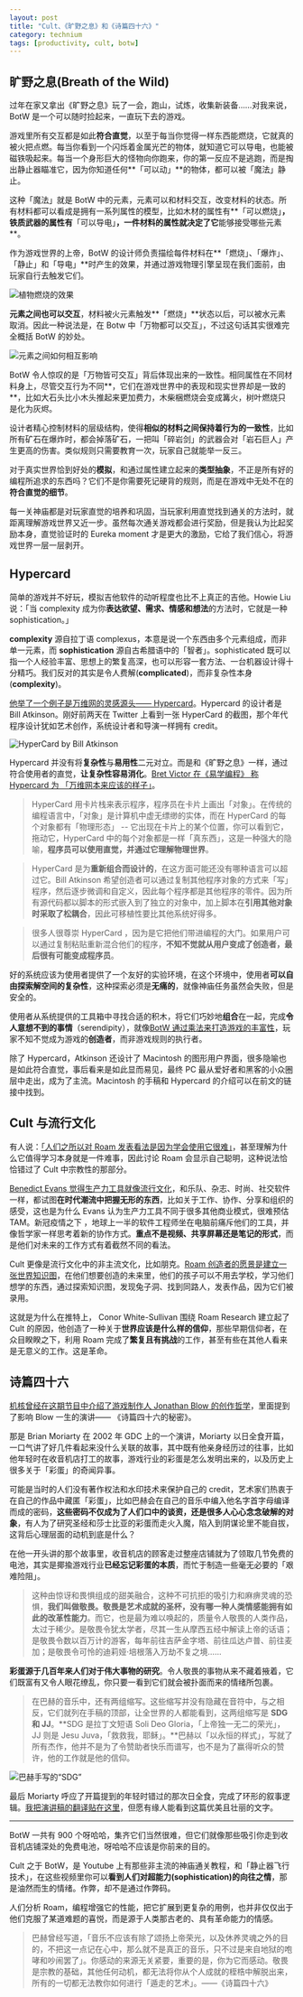 ```yaml
---
layout: post
title: "Cult、《旷野之息》和《诗篇四十六》"
category: technium
tags: [productivity, cult, botw]
---
```






## 旷野之息(Breath of the Wild)

过年在家又拿出《旷野之息》玩了一会，跑山，试炼，收集新装备……对我来说，BotW 是一个可以随时捡起来，一直玩下去的游戏。

游戏里所有交互都是如此**符合直觉**，以至于每当你觉得一样东西能燃烧，它就真的被火把点燃。每当你看到一个闪烁着金属光芒的物体，就知道它可以导电，也能被磁铁吸起来。每当一个身形巨大的怪物向你跑来，你的第一反应不是逃跑，而是掏出静止器瞄准它，因为你知道任何**「可以动」**的物体，都可以被「魔法」静止。

这种「魔法」就是 BotW 中的元素，元素可以和材料交互，改变材料的状态。所有材料都可以看成是拥有一系列属性的模型，比如木材的属性有**「可以燃烧」**，铁质武器的属性有**「可以导电」**，一件材料的属性就决定了它**能够接受哪些元素**。

作为游戏世界的上帝，BotW 的设计师负责描绘每件材料在**「燃烧」、「爆炸」、「静止」和「导电」**时产生的效果，并通过游戏物理引擎呈现在我们面前，由玩家自行去触发它们。

![植物燃烧的效果](https://nightmask3.files.wordpress.com/2017/11/tumblr_o8ui2sxpjg1vxh6q9o1_500.gif?w=600)

**元素之间也可以交互**，材料被火元素触发**「燃烧」**状态以后，可以被水元素取消。因此一种说法是，在 Botw 中「万物都可以交互」，不过这句话其实很难完全概括 BotW 的妙处。

![元素之间如何相互影响](https://nightmask3.files.wordpress.com/2017/11/d1cd541d82a24cfe97726178b31f57eb.gif?w=520)

BotW 令人惊叹的是「万物皆可交互」背后体现出来的一致性。相同属性在不同材料身上，尽管交互行为不同**，它们在游戏世界中的表现和现实世界却是一致的**，比如大石头比小木头推起来更加费力，木柴梱燃烧会变成篝火，树叶燃烧只是化为灰烬。

设计者精心控制材料的层级结构，使得**相似的材料之间保持着行为的一致性**，比如所有矿石在爆炸时，都会掉落矿石，一把叫「碎岩剑」的武器会对「岩石巨人」产生更高的伤害。类似规则只需要教育一次，玩家自己就能举一反三。

对于真实世界恰到好处的**模拟**，和通过属性建立起来的**类型抽象**，不正是所有好的编程所追求的东西吗？它们不是你需要死记硬背的规则，而是在游戏中无处不在的**符合直觉的细节**。

每一关神庙都是对玩家直觉的培养和巩固，当玩家利用直觉找到通关的方法时，就距离理解游戏世界又近一步。虽然每次通关游戏都会进行奖励，但是我认为比起奖励本身，直觉验证时的 Eureka moment 才是更大的激励，它给了我们信心，将游戏世界一层一层剥开。



## Hypercard

简单的游戏并不好玩，模拟吉他软件的动听程度也比不上真正的吉他。Howie Liu 说：「当 complexity 成为你**表达欲望、需求、情感和想法**的方法时，它就是一种 sophistication。」

**complexity** 源自拉丁语 complexus，本意是说一个东西由多个元素组成，而非单一元素，而 **sophistication** 源自古希腊语中的「智者」。sophisticated 既可以指一个人经验丰富、思想上的繁复高深，也可以形容一套方法、一台机器设计得十分精巧。我们反对的其实是令人费解(**complicated**)，而非复杂性本身(**complexity**)。

[他举了一个例子是万维网的灵感源头—— Hypercard](https://medium.com/@howietl/machines-for-creative-enablement-not-human-replacement-da40f875a976)。Hypercard 的设计者是 Bill Atkinson。刚好前两天在 Twitter 上看到一张 HyperCard 的截图，那个年代程序设计犹如艺术创作，系统设计者和导演一样拥有 credit。

![HyperCard by Bill Atkinson](https://pbs.twimg.com/media/EujJ2eHXUAIlKFx?format=png&name=small)

Hypercard 并没有将**复杂性**与**易用性**二元对立。而是和《旷野之息》一样，通过符合使用者的直觉，**让复杂性容易消化**。[Bret Victor 在《易学编程》 称 Hypercard 为 「万维网本来应该的样子」](https://chengyichao.co/learnable-programming)。

> HyperCard 用卡片栈来表示程序，程序员在卡片上画出「对象」。在传统的编程语言中，「对象」是计算机中虚无缥缈的实体，而在 HyperCard 的每个对象都有「物理形态」 -- 它出现在卡片上的某个位置，你可以看到它，拖动它，HyperCard 中的每个对象都是一样「真东西」，这是一种强大的隐喻，**程序员可以使用直觉，并通过它理解物理世界**。

> HyperCard 是为**重新组合而设计的**，在这方面可能还没有哪种语言可以超过它。Bill Atkinson 希望创造者可以通过复制其他程序对象的方式来「写」程序，然后逐步微调和自定义，因此每个程序都是其他程序的零件。因为所有源代码都以脚本的形式嵌入到了独立的对象中，加上脚本在**引用其他对象时采取了松耦合**，因此可移植性要比其他系统好得多。

> 很多人很尊崇 HyperCard ，因为是它把他们带进编程的大门。如果用户可以通过复制粘贴重新混合他们的程序，**不知不觉就从用户变成了创造者，最后很有可能变成程序员**。

好的系统应该为使用者提供了一个友好的实验环境，在这个环境中，使用者**可以自由探索解空间的复杂性**，这种探索必须是**无痛的**，就像神庙任务虽然会失败，但是安全的。

使用者从系统提供的工具箱中寻找合适的积木，将它们巧妙地**组合**在一起，完成**令人意想不到的事情**（serendipity），就像[BotW 通过乘法来打造游戏的丰富性](https://index.pmthinking.com/ce2e0ce8bf21423da8ddb85222905a6b)，玩家不知不觉成为游戏的**创造者**，而非游戏规则的执行者。

除了 Hypercard，Atkinson 还设计了 Macintosh 的图形用户界面，很多隐喻也是如此符合直觉，事后看来是如此显而易见，最终 PC 最从爱好者和黑客的小众圈层中走出，成为了主流。Macintosh 的手稿和 Hypercard 的介绍可以在前文的链接中找到。



## Cult 与流行文化

有人说：[「人们之所以对 Roam 发表看法是因为学会使用它很难」](https://every.to/divinations/why-roam-is-cool-364257)，甚至理解为什么它值得学习本身就是一件难事，因此讨论 Roam 会显示自己聪明，这种说法恰恰错过了 Cult 中宗教性的那部分。

[Benedict Evans 觉得生产力工具就像流行文化](https://www.ben-evans.com/benedictevans/2020/6/1/the-future-of-work-social-pop-culture-and-wood-stain)，和乐队、杂志、时尚、社交软件一样，都试图**在时代潮流中把握无形的东西**，比如关于工作、协作、分享和组织的感受，这也是为什么 Evans 认为生产力工具不同于很多其他商业模式，很难预估 TAM。新冠疫情之下 ，地球上一半的软件工程师坐在电脑前痛斥他们的工具，并像哲学家一样思考着新的协作方式。**重点不是视频、共享屏幕还是笔记的形式**，而是他们对未来的工作方式有着截然不同的看法。

Cult 更像是流行文化中的非主流文化，比如朋克。[Roam 创造者的愿景是建立一张世界知识图](https://thetwentyminutevc.com/conorwhitesullivan/)，在他们想要创造的未来里，他们的孩子可以不用去学校，学习他们想学的东西，通过探索知识图，发现兔子洞、找到同路人，发表作品，因为它们被录用。

这就是为什么在推特上， Conor White-Sullivan 围绕 Roam Research 建立起了 Cult 的原因，他创造了一种关于**世界应该是什么样的信仰**，那些早期信仰者，在众目睽睽之下，利用 Roam 完成了**繁复且有挑战**的工作，甚至有些在其他人看来是无意义的工作。这是革命。



## 诗篇四十六

[机核曾经在这期节目中介绍了游戏制作人 Jonathan Blow 的创作哲学](https://www.gcores.com/radios/95312)，里面提到了影响 Blow 一生的演讲—— 《诗篇四十六的秘密》。

那是 Brian Moriarty 在 2002 年 GDC 上的一个演讲，Moriarty 以日全食开篇，一口气讲了好几件看起来没什么关联的故事，其中既有他亲身经历过的往事，比如他年轻时在收音机店打工的故事，游戏行业的彩蛋是怎么发明出来的，以及历史上很多关于「彩蛋」的奇闻异事。

可能是当时的人们没有著作权法和水印技术来保护自己的 credit，艺术家们热衷于在自己的作品中藏匿「彩蛋」，比如巴赫会在自己的音乐中编入他名字首字母编译而成的密码，**这些密码不仅成为了人们口中的谈资，还是很多人心心念念破解的对象**，有人为了研究圣经和莎士比亚的彩蛋而走火入魔，陷入到阴谋论里不能自拔，这背后心理层面的动机到底是什么？

在他一开头讲的那个故事里，收音机店的顾客走过整座店铺就为了领取几节免费的电池，其实是揶揄游戏行业**已经忘记彩蛋的本质**，而忙于制造一些毫无必要的「艰难险阻」。

> 这种由惊讶和畏惧组成的甜美融合，这种不可抗拒的吸引力和麻痹灵魂的恐惧，**我们叫做敬畏。敬畏是艺术成就的圣杯，没有哪一种人类情感能拥有如此的改革性能力**。而它，也是最为难以唤起的，质量令人敬畏的人类作品，太过于稀少。是敬畏令犹太学者，尽其一生从摩西五经中解读上帝的话语；是敬畏令数以百万计的游客，每年前往吉萨金字塔、前往瓜达卢普、前往麦加；是敬畏令可怜的迪莉娅·培根落入万劫不复之境……

**彩蛋源于几百年来人们对于伟大事物的研究**。令人敬畏的事物从来不藏着掖着，它们既富有又令人眼花缭乱，你只要一看到它们就会被扑面而来的情绪所包裹。

> 在巴赫的音乐中，还有两组缩写。这些缩写并没有隐藏在音符中，与之相反，它们就列在手稿的顶部，让全世界的人都能看到，这两组缩写是 **SDG 和 JJ**。**SDG 是拉丁文短语 Soli Deo Gloria，「上帝独一无二的荣光」，JJ 则是 Jesu Juva，「救救我，耶稣」。**巴赫以「以永恒的样式」，写就了所有杰作，他并不是为了令赞助者快乐而谱写，也不是为了赢得听众的赞许，他的工作就是他的信仰。

![巴赫手写的“SDG”](https://image.gcores.com/12dd6abf-88f9-4c3d-9b32-1a1ea7510501.jpg?x-oss-process=image/resize,limit_1,m_lfit,w_1400,h_3000/quality,q_90/watermark,image_d2F0ZXJtYXJrLnBuZw,g_se,x_10,y_10)

最后 Moriarty 呼应了开篇提到的年轻时错过的那次日全食，完成了环形的叙事逻辑。[我把演讲稿的翻译贴在这里](https://www.gcores.com/articles/95210)，但愿有缘人能看到这篇优美且壮丽的文字。

---

BotW 一共有 900 个呀哈哈，集齐它们当然很难，但它们就像那些吸引你走到收音机店铺深处的免费电池，呀哈哈不应该是你前来的目的。

Cult 之于 BotW，是 Youtube 上有那些非主流的神庙通关教程，和「静止器飞行技术」，在这些视频里你可以**看到人们对超能力(sophistication)的向往之情**，那是油然而生的情绪。作弊，却不是通过作弊码。

人们分析 Roam，编程增强它的性能，把它扩展到更复杂的用例，也并非仅仅出于他们克服了某道难题的喜悦，而是源于人类那古老的、具有革命能力的情感。

>  巴赫曾经写道，「音乐不应该有除了颂扬上帝荣光，以及休养灵魂之外的目的，不把这一点记在心中，那么就不是真正的音乐，只不过是来自地狱的咆哮和吵闹罢了」。你感动的来源无关紧要，重要的是，你为它而感动。敬畏是宗教的基础，其他任何动机，都无法将你从个人成就的桎梏中解脱出来，所有的一切都无法教你如何进行「遁走的艺术」。——《诗篇四十六》


